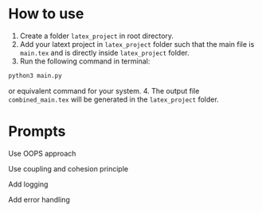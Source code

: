 # How to use

1. Create a folder `latex_project` in root directory.
2. Add your latext project in `latex_project` folder such that the main file is `main.tex` and is directly inside `latex_project` folder.
3. Run the following command in terminal:
```cmd
python3 main.py
```
or equivalent command for your system.
4. The output file `combined_main.tex` will be generated in the `latex_project` folder.

# Prompts
Use OOPS approach

Use coupling and cohesion principle

Add logging

Add error handling